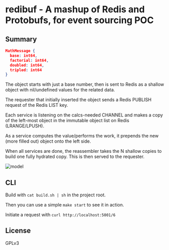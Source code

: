 # redibuf - A mashup of Redis and Protobufs, for event sourcing POC

## Summary

```json
MathMessage {
  base: int64,
  factorial: int64,
  doubled: int64,
  tripled: int64
}
```

The object starts with just a base number, then is sent to Redis as a
shallow object with nil/undefined values for the related data.

The requester that initially inserted the object sends a Redis PUBLISH
request of the Redis LIST key.

Each service is listening on the calcs-needed CHANNEL and makes a copy
of the left-most object in the immutable object list on Redis
(LRANGE/LPUSH).

As a service computes the value/performs the work, it prepends the new
(more filled out) object onto the left side.

When all services are done, the reassembler takes the N shallow copies
to build one fully hydrated copy.  This is then served to the
requester.

![model](https://raw.githubusercontent.com/ahungry/redibuf/master/img/model.png)

## CLI
Build with `cat build.sh | sh` in the project root.

Then you can use a simple `make start` to see it in action.

Initiate a request with `curl http://localhost:5001/6`

## License
GPLv3
